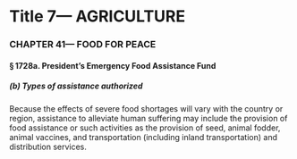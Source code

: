 
# Title 7— AGRICULTURE
### CHAPTER 41— FOOD FOR PEACE
#### § 1728a. President’s Emergency Food Assistance Fund
##### (b) Types of assistance authorized

Because the effects of severe food shortages will vary with the country or region, assistance to alleviate human suffering may include the provision of food assistance or such activities as the provision of seed, animal fodder, animal vaccines, and transportation (including inland transportation) and distribution services.
